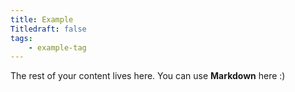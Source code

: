 ```yaml
---
title: Example 
Titledraft: false
tags: 
	- example-tag
--- 
```


The rest of your content lives here. You can use **Markdown** here :)